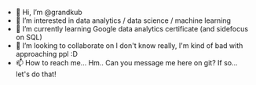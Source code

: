- 👋 Hi, I’m @grandkub
- 👀 I’m interested in data analytics / data science / machine learning
- 🌱 I’m currently learning Google data analytics certificate (and sidefocus on SQL)
- 💞️ I’m looking to collaborate on I don't know really, I'm kind of bad with approaching ppl :D 
- 📫 How to reach me... Hm.. Can you message me here on git? If so... let's do that! 

<!---
grandkub/grandkub is a ✨ special ✨ repository because its `README.md` (this file) appears on your GitHub profile.
You can click the Preview link to take a look at your changes.
--->

